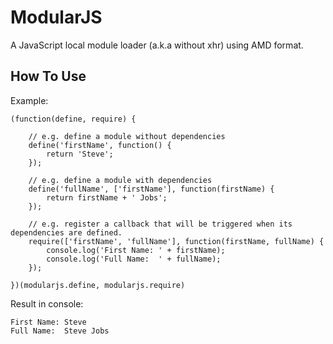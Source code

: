 ModularJS
=========

A JavaScript local module loader (a.k.a without xhr) using AMD format.


How To Use
----------
Example:

    (function(define, require) {

        // e.g. define a module without dependencies
        define('firstName', function() {
            return 'Steve';
        });

        // e.g. define a module with dependencies
        define('fullName', ['firstName'], function(firstName) {
            return firstName + ' Jobs';
        });

        // e.g. register a callback that will be triggered when its dependencies are defined.
        require(['firstName', 'fullName'], function(firstName, fullName) {
            console.log('First Name: ' + firstName);
            console.log('Full Name:  ' + fullName);
        });

    })(modularjs.define, modularjs.require)
    
Result in console:

    First Name: Steve
    Full Name:  Steve Jobs
